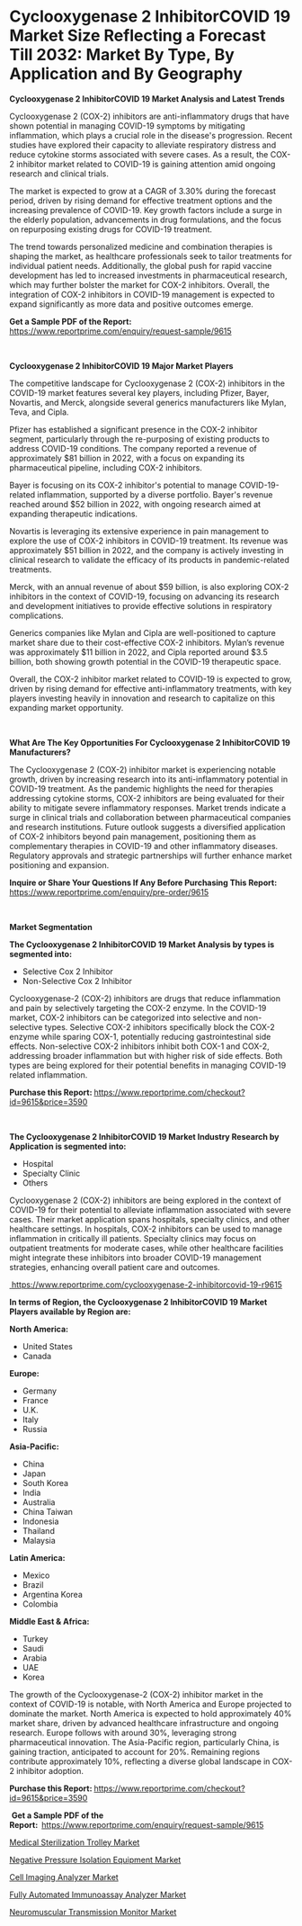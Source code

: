 <p><h1>Cyclooxygenase 2 InhibitorCOVID 19 Market Size Reflecting a Forecast Till 2032: Market By Type, By Application and By Geography</h1></p><p><strong>Cyclooxygenase 2 InhibitorCOVID 19 Market Analysis and Latest Trends</strong></p>
<p><p>Cyclooxygenase 2 (COX-2) inhibitors are anti-inflammatory drugs that have shown potential in managing COVID-19 symptoms by mitigating inflammation, which plays a crucial role in the disease's progression. Recent studies have explored their capacity to alleviate respiratory distress and reduce cytokine storms associated with severe cases. As a result, the COX-2 inhibitor market related to COVID-19 is gaining attention amid ongoing research and clinical trials.</p><p>The market is expected to grow at a CAGR of 3.30% during the forecast period, driven by rising demand for effective treatment options and the increasing prevalence of COVID-19. Key growth factors include a surge in the elderly population, advancements in drug formulations, and the focus on repurposing existing drugs for COVID-19 treatment. </p><p>The trend towards personalized medicine and combination therapies is shaping the market, as healthcare professionals seek to tailor treatments for individual patient needs. Additionally, the global push for rapid vaccine development has led to increased investments in pharmaceutical research, which may further bolster the market for COX-2 inhibitors. Overall, the integration of COX-2 inhibitors in COVID-19 management is expected to expand significantly as more data and positive outcomes emerge.</p></p>
<p><strong>Get a Sample PDF of the Report:&nbsp;</strong> <a href="https://www.reportprime.com/enquiry/request-sample/9615?utm_campaign=1082&utm_medium=2&utm_source=Github&utm_content=ia&utm_term=20032025&utm_id=cyclooxygenase-2-inhibitorcovid-19">https://www.reportprime.com/enquiry/request-sample/9615</a></p>
<p>&nbsp;</p>
<p><strong>Cyclooxygenase 2 InhibitorCOVID 19 Major Market Players</strong></p>
<p><p>The competitive landscape for Cyclooxygenase 2 (COX-2) inhibitors in the COVID-19 market features several key players, including Pfizer, Bayer, Novartis, and Merck, alongside several generics manufacturers like Mylan, Teva, and Cipla.</p><p>Pfizer has established a significant presence in the COX-2 inhibitor segment, particularly through the re-purposing of existing products to address COVID-19 conditions. The company reported a revenue of approximately $81 billion in 2022, with a focus on expanding its pharmaceutical pipeline, including COX-2 inhibitors.</p><p>Bayer is focusing on its COX-2 inhibitor's potential to manage COVID-19-related inflammation, supported by a diverse portfolio. Bayer's revenue reached around $52 billion in 2022, with ongoing research aimed at expanding therapeutic indications.</p><p>Novartis is leveraging its extensive experience in pain management to explore the use of COX-2 inhibitors in COVID-19 treatment. Its revenue was approximately $51 billion in 2022, and the company is actively investing in clinical research to validate the efficacy of its products in pandemic-related treatments.</p><p>Merck, with an annual revenue of about $59 billion, is also exploring COX-2 inhibitors in the context of COVID-19, focusing on advancing its research and development initiatives to provide effective solutions in respiratory complications.</p><p>Generics companies like Mylan and Cipla are well-positioned to capture market share due to their cost-effective COX-2 inhibitors. Mylan’s revenue was approximately $11 billion in 2022, and Cipla reported around $3.5 billion, both showing growth potential in the COVID-19 therapeutic space.</p><p>Overall, the COX-2 inhibitor market related to COVID-19 is expected to grow, driven by rising demand for effective anti-inflammatory treatments, with key players investing heavily in innovation and research to capitalize on this expanding market opportunity.</p></p>
<p>&nbsp;</p>
<p><strong>What Are The Key Opportunities For Cyclooxygenase 2 InhibitorCOVID 19 Manufacturers?</strong></p>
<p><p>The Cyclooxygenase 2 (COX-2) inhibitor market is experiencing notable growth, driven by increasing research into its anti-inflammatory potential in COVID-19 treatment. As the pandemic highlights the need for therapies addressing cytokine storms, COX-2 inhibitors are being evaluated for their ability to mitigate severe inflammatory responses. Market trends indicate a surge in clinical trials and collaboration between pharmaceutical companies and research institutions. Future outlook suggests a diversified application of COX-2 inhibitors beyond pain management, positioning them as complementary therapies in COVID-19 and other inflammatory diseases. Regulatory approvals and strategic partnerships will further enhance market positioning and expansion.</p></p>
<p><strong>Inquire or Share Your Questions If Any Before Purchasing This Report:</strong> <a href="https://www.reportprime.com/enquiry/pre-order/9615?utm_campaign=1082&utm_medium=2&utm_source=Github&utm_content=ia&utm_term=20032025&utm_id=cyclooxygenase-2-inhibitorcovid-19">https://www.reportprime.com/enquiry/pre-order/9615</a></p>
<p>&nbsp;</p>
<p><strong>Market Segmentation</strong></p>
<p><strong>The Cyclooxygenase 2 InhibitorCOVID 19 Market Analysis by types is segmented into:</strong></p>
<p><ul><li>Selective Cox 2 Inhibitor</li><li>Non-Selective Cox 2 Inhibitor</li></ul></p>
<p><p>Cyclooxygenase-2 (COX-2) inhibitors are drugs that reduce inflammation and pain by selectively targeting the COX-2 enzyme. In the COVID-19 market, COX-2 inhibitors can be categorized into selective and non-selective types. Selective COX-2 inhibitors specifically block the COX-2 enzyme while sparing COX-1, potentially reducing gastrointestinal side effects. Non-selective COX-2 inhibitors inhibit both COX-1 and COX-2, addressing broader inflammation but with higher risk of side effects. Both types are being explored for their potential benefits in managing COVID-19 related inflammation.</p></p>
<p><strong>Purchase this Report:&nbsp;</strong><a href="https://www.reportprime.com/checkout?id=9615&price=3590&utm_campaign=1082&utm_medium=2&utm_source=Github&utm_content=ia&utm_term=20032025&utm_id=cyclooxygenase-2-inhibitorcovid-19">https://www.reportprime.com/checkout?id=9615&price=3590</a></p>
<p>&nbsp;</p>
<p><strong>The Cyclooxygenase 2 InhibitorCOVID 19 Market Industry Research by Application is segmented into:</strong></p>
<p><ul><li>Hospital</li><li>Specialty Clinic</li><li>Others</li></ul></p>
<p><p>Cyclooxygenase 2 (COX-2) inhibitors are being explored in the context of COVID-19 for their potential to alleviate inflammation associated with severe cases. Their market application spans hospitals, specialty clinics, and other healthcare settings. In hospitals, COX-2 inhibitors can be used to manage inflammation in critically ill patients. Specialty clinics may focus on outpatient treatments for moderate cases, while other healthcare facilities might integrate these inhibitors into broader COVID-19 management strategies, enhancing overall patient care and outcomes.</p></p>
<p><a href="https://www.reportprime.com/cyclooxygenase-2-inhibitorcovid-19-r9615?utm_campaign=1082&utm_medium=2&utm_source=Github&utm_content=ia&utm_term=20032025&utm_id=cyclooxygenase-2-inhibitorcovid-19">&nbsp;https://www.reportprime.com/cyclooxygenase-2-inhibitorcovid-19-r9615</a></p>
<p><strong>In terms of Region, the Cyclooxygenase 2 InhibitorCOVID 19 Market Players available by Region are:</strong></p>
<p>
    <p> <strong> North America: </strong>
        <ul>
            <li>United States</li>
            <li>Canada</li>
        </ul>
        </p> 
    <p> <strong> Europe: </strong>
        <ul>
            <li>Germany</li>
            <li>France</li>
            <li>U.K.</li>
            <li>Italy</li>
            <li>Russia</li>
        </ul>
        </p> 
    <p> <strong> Asia-Pacific: </strong>
        <ul>
            <li>China</li>
            <li>Japan</li>
            <li>South Korea</li>
            <li>India</li>
            <li>Australia</li>
            <li>China Taiwan</li>
            <li>Indonesia</li>
            <li>Thailand</li>
            <li>Malaysia</li>
        </ul>
        </p> 
    <p> <strong> Latin America: </strong>
        <ul>
            <li>Mexico</li>
            <li>Brazil</li>
            <li>Argentina Korea</li>
            <li>Colombia</li>
        </ul>
        </p> 
    <p> <strong> Middle East & Africa: </strong>
        <ul>
            <li>Turkey</li>
            <li>Saudi</li>
            <li>Arabia</li>
            <li>UAE</li>
            <li>Korea</li>
        </ul>
    </p>
    </p>
<p><p>The growth of the Cyclooxygenase-2 (COX-2) inhibitor market in the context of COVID-19 is notable, with North America and Europe projected to dominate the market. North America is expected to hold approximately 40% market share, driven by advanced healthcare infrastructure and ongoing research. Europe follows with around 30%, leveraging strong pharmaceutical innovation. The Asia-Pacific region, particularly China, is gaining traction, anticipated to account for 20%. Remaining regions contribute approximately 10%, reflecting a diverse global landscape in COX-2 inhibitor adoption.</p></p>
<p><strong>Purchase this Report: </strong><a href="https://www.reportprime.com/checkout?id=9615&price=3590&utm_campaign=1082&utm_medium=2&utm_source=Github&utm_content=ia&utm_term=20032025&utm_id=cyclooxygenase-2-inhibitorcovid-19">https://www.reportprime.com/checkout?id=9615&price=3590</a></p>
<p>&nbsp;<strong>Get a Sample PDF of the Report:&nbsp;&nbsp;</strong><a href="https://www.reportprime.com/enquiry/request-sample/9615?utm_campaign=1082&utm_medium=2&utm_source=Github&utm_content=ia&utm_term=20032025&utm_id=cyclooxygenase-2-inhibitorcovid-19">https://www.reportprime.com/enquiry/request-sample/9615</a></p>
<p><strong></strong></p>
<p><p><a href="https://github.com/bocksovers0r/Market-Research-Report-List-1/blob/main/medical-sterilization-trolley-market.md?utm_campaign=1082&utm_medium=2&utm_source=Github&utm_content=ia&utm_term=20032025&utm_id=cyclooxygenase-2-inhibitorcovid-19">Medical Sterilization Trolley Market</a></p><p><a href="https://github.com/owaysusing/Market-Research-Report-List-1/blob/main/negative-pressure-isolation-equipment-market.md?utm_campaign=1082&utm_medium=2&utm_source=Github&utm_content=ia&utm_term=20032025&utm_id=cyclooxygenase-2-inhibitorcovid-19">Negative Pressure Isolation Equipment Market</a></p><p><a href="https://github.com/gambokaiohjr/Market-Research-Report-List-1/blob/main/cell-imaging-analyzer-market.md?utm_campaign=1082&utm_medium=2&utm_source=Github&utm_content=ia&utm_term=20032025&utm_id=cyclooxygenase-2-inhibitorcovid-19">Cell Imaging Analyzer Market</a></p><p><a href="https://github.com/skoppmerlib9/Market-Research-Report-List-1/blob/main/fully-automated-immunoassay-analyzer-market.md?utm_campaign=1082&utm_medium=2&utm_source=Github&utm_content=ia&utm_term=20032025&utm_id=cyclooxygenase-2-inhibitorcovid-19">Fully Automated Immunoassay Analyzer Market</a></p><p><a href="https://github.com/aijazdeitzbq/Market-Research-Report-List-1/blob/main/neuromuscular-transmission-monitor-market.md?utm_campaign=1082&utm_medium=2&utm_source=Github&utm_content=ia&utm_term=20032025&utm_id=cyclooxygenase-2-inhibitorcovid-19">Neuromuscular Transmission Monitor Market</a></p></p>